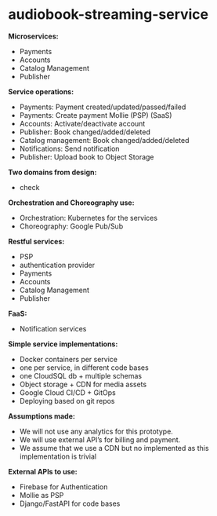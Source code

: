 # audiobook-streaming-service

**Microservices:**
* Payments
* Accounts 
* Catalog Management
* Publisher

**Service operations:**
* Payments: Payment created/updated/passed/failed
* Payments: Create payment Mollie (PSP) (SaaS)
* Accounts:  Activate/deactivate account
* Publisher: Book changed/added/deleted
* Catalog management: Book changed/added/deleted
* Notifications: Send notification
* Publisher: Upload book to Object Storage

**Two domains from design:**
* check

**Orchestration and Choreography use:**
* Orchestration:  Kubernetes for the services
* Choreography: Google Pub/Sub 

**Restful services:**
* PSP
* authentication provider
* Payments
* Accounts
* Catalog Management
* Publisher

**FaaS:** 
* Notification services 

**Simple service implementations:**
* Docker containers per service
* one per service, in different code bases
* one CloudSQL db + multiple schemas
* Object storage + CDN for media assets
* Google Cloud CI/CD + GitOps
* Deploying based on git repos	

**Assumptions made:**
* We will not use any analytics for this prototype.
* We will use external API’s for billing and payment.
* We assume that we use a CDN but no implemented as this implementation is trivial

**External APIs to use:**
* Firebase for Authentication
* Mollie as PSP
* Django/FastAPI for code bases
